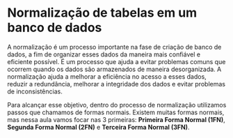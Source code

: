 # Normalização de tabelas em um banco de dados

A normalização é um processo importante na fase de criação de banco de dados, a fim de organizar esses dados da maneira mais confiável e eficiente possível. É um processo que ajuda a evitar problemas comuns que ocorrem quando os dados são armazenados de maneira desorganizada. A
normalização ajuda a melhorar a eficiência no acesso a esses dados, reduzir a redundância, melhorar a integridade dos dados e evitar problemas de inconsistências.


Para alcançar esse objetivo, dentro do processo de normalização utilizamos passos que chamamos de formas normais. Existem muitas formas normais, mas nessa aula vamos focar nas 3 primeiras: **Primeira Forma Normal (1FN)**, **Segunda Forma Normal (2FN)** e **Terceira Forma Normal (3FN)**.